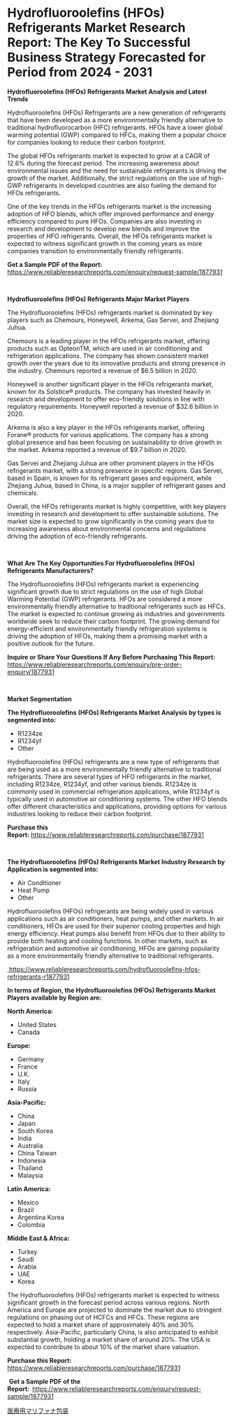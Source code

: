 <p><h1>Hydrofluoroolefins (HFOs) Refrigerants Market Research Report: The Key To Successful Business Strategy Forecasted for Period from 2024 - 2031</h1></p><p><strong>Hydrofluoroolefins (HFOs) Refrigerants Market Analysis and Latest Trends</strong></p>
<p><p>Hydrofluoroolefins (HFOs) Refrigerants are a new generation of refrigerants that have been developed as a more environmentally friendly alternative to traditional hydrofluorocarbon (HFC) refrigerants. HFOs have a lower global warming potential (GWP) compared to HFCs, making them a popular choice for companies looking to reduce their carbon footprint.</p><p>The global HFOs refrigerants market is expected to grow at a CAGR of 12.6% during the forecast period. The increasing awareness about environmental issues and the need for sustainable refrigerants is driving the growth of the market. Additionally, the strict regulations on the use of high-GWP refrigerants in developed countries are also fueling the demand for HFOs refrigerants.</p><p>One of the key trends in the HFOs refrigerants market is the increasing adoption of HFO blends, which offer improved performance and energy efficiency compared to pure HFOs. Companies are also investing in research and development to develop new blends and improve the properties of HFO refrigerants. Overall, the HFOs refrigerants market is expected to witness significant growth in the coming years as more companies transition to environmentally friendly refrigerants.</p></p>
<p><strong>Get a Sample PDF of the Report:&nbsp;</strong> <a href="https://www.reliableresearchreports.com/enquiry/request-sample/1877931">https://www.reliableresearchreports.com/enquiry/request-sample/1877931</a></p>
<p>&nbsp;</p>
<p><strong>Hydrofluoroolefins (HFOs) Refrigerants Major Market Players</strong></p>
<p><p>The Hydrofluoroolefins (HFOs) refrigerants market is dominated by key players such as Chemours, Honeywell, Arkema, Gas Servei, and Zhejiang Juhua. </p><p>Chemours is a leading player in the HFOs refrigerants market, offering products such as OpteonTM, which are used in air conditioning and refrigeration applications. The company has shown consistent market growth over the years due to its innovative products and strong presence in the industry. Chemours reported a revenue of $6.5 billion in 2020.</p><p>Honeywell is another significant player in the HFOs refrigerants market, known for its Solstice® products. The company has invested heavily in research and development to offer eco-friendly solutions in line with regulatory requirements. Honeywell reported a revenue of $32.6 billion in 2020.</p><p>Arkema is also a key player in the HFOs refrigerants market, offering Forane® products for various applications. The company has a strong global presence and has been focusing on sustainability to drive growth in the market. Arkema reported a revenue of $9.7 billion in 2020.</p><p>Gas Servei and Zhejiang Juhua are other prominent players in the HFOs refrigerants market, with a strong presence in specific regions. Gas Servei, based in Spain, is known for its refrigerant gases and equipment, while Zhejiang Juhua, based in China, is a major supplier of refrigerant gases and chemicals.</p><p>Overall, the HFOs refrigerants market is highly competitive, with key players investing in research and development to offer sustainable solutions. The market size is expected to grow significantly in the coming years due to increasing awareness about environmental concerns and regulations driving the adoption of eco-friendly refrigerants.</p></p>
<p>&nbsp;</p>
<p><strong>What Are The Key Opportunities For Hydrofluoroolefins (HFOs) Refrigerants Manufacturers?</strong></p>
<p><p>The Hydrofluoroolefins (HFOs) refrigerants market is experiencing significant growth due to strict regulations on the use of high Global Warming Potential (GWP) refrigerants. HFOs are considered a more environmentally friendly alternative to traditional refrigerants such as HFCs. The market is expected to continue growing as industries and governments worldwide seek to reduce their carbon footprint. The growing demand for energy-efficient and environmentally friendly refrigeration systems is driving the adoption of HFOs, making them a promising market with a positive outlook for the future.</p></p>
<p><strong>Inquire or Share Your Questions If Any Before Purchasing This Report:</strong> <a href="https://www.reliableresearchreports.com/enquiry/pre-order-enquiry/1877931">https://www.reliableresearchreports.com/enquiry/pre-order-enquiry/1877931</a></p>
<p>&nbsp;</p>
<p><strong>Market Segmentation</strong></p>
<p><strong>The Hydrofluoroolefins (HFOs) Refrigerants Market Analysis by types is segmented into:</strong></p>
<p><ul><li>R1234ze</li><li>R1234yf</li><li>Other</li></ul></p>
<p><p>Hydrofluoroolefins (HFOs) refrigerants are a new type of refrigerants that are being used as a more environmentally friendly alternative to traditional refrigerants. There are several types of HFO refrigerants in the market, including R1234ze, R1234yf, and other various blends. R1234ze is commonly used in commercial refrigeration applications, while R1234yf is typically used in automotive air conditioning systems. The other HFO blends offer different characteristics and applications, providing options for various industries looking to reduce their carbon footprint.</p></p>
<p><strong>Purchase this Report:&nbsp;</strong><a href="https://www.reliableresearchreports.com/purchase/1877931">https://www.reliableresearchreports.com/purchase/1877931</a></p>
<p>&nbsp;</p>
<p><strong>The Hydrofluoroolefins (HFOs) Refrigerants Market Industry Research by Application is segmented into:</strong></p>
<p><ul><li>Air Conditioner</li><li>Heat Pump</li><li>Other</li></ul></p>
<p><p>Hydrofluoroolefins (HFOs) refrigerants are being widely used in various applications such as air conditioners, heat pumps, and other markets. In air conditioners, HFOs are used for their superior cooling properties and high energy efficiency. Heat pumps also benefit from HFOs due to their ability to provide both heating and cooling functions. In other markets, such as refrigeration and automotive air conditioning, HFOs are gaining popularity as a more environmentally friendly alternative to traditional refrigerants.</p></p>
<p><a href="https://www.reliableresearchreports.com/hydrofluoroolefins-hfos-refrigerants-r1877931">&nbsp;https://www.reliableresearchreports.com/hydrofluoroolefins-hfos-refrigerants-r1877931</a></p>
<p><strong>In terms of Region, the Hydrofluoroolefins (HFOs) Refrigerants Market Players available by Region are:</strong></p>
<p>
    <p> <strong> North America: </strong>
        <ul>
            <li>United States</li>
            <li>Canada</li>
        </ul>
        </p> 
    <p> <strong> Europe: </strong>
        <ul>
            <li>Germany</li>
            <li>France</li>
            <li>U.K.</li>
            <li>Italy</li>
            <li>Russia</li>
        </ul>
        </p> 
    <p> <strong> Asia-Pacific: </strong>
        <ul>
            <li>China</li>
            <li>Japan</li>
            <li>South Korea</li>
            <li>India</li>
            <li>Australia</li>
            <li>China Taiwan</li>
            <li>Indonesia</li>
            <li>Thailand</li>
            <li>Malaysia</li>
        </ul>
        </p> 
    <p> <strong> Latin America: </strong>
        <ul>
            <li>Mexico</li>
            <li>Brazil</li>
            <li>Argentina Korea</li>
            <li>Colombia</li>
        </ul>
        </p> 
    <p> <strong> Middle East & Africa: </strong>
        <ul>
            <li>Turkey</li>
            <li>Saudi</li>
            <li>Arabia</li>
            <li>UAE</li>
            <li>Korea</li>
        </ul>
    </p>
    </p>
<p><p>The Hydrofluoroolefins (HFOs) refrigerants market is expected to witness significant growth in the forecast period across various regions. North America and Europe are projected to dominate the market due to stringent regulations on phasing out of HCFCs and HFCs. These regions are expected to hold a market share of approximately 40% and 30% respectively. Asia-Pacific, particularly China, is also anticipated to exhibit substantial growth, holding a market share of around 20%. The USA is expected to contribute to about 10% of the market share valuation.</p></p>
<p><strong>Purchase this Report: </strong><a href="https://www.reliableresearchreports.com/purchase/1877931">https://www.reliableresearchreports.com/purchase/1877931</a></p>
<p>&nbsp;<strong>Get a Sample PDF of the Report:&nbsp;&nbsp;</strong><a href="https://www.reliableresearchreports.com/enquiry/request-sample/1877931">https://www.reliableresearchreports.com/enquiry/request-sample/1877931</a></p>
<p><strong></strong></p>
<p><p><a href="https://github.com/lababdou/Market-Research-Report-List-4/blob/main/5332573138775.md">医療用マリファナ包装</a></p></p>